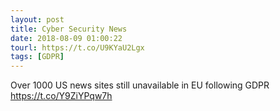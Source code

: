 ```yaml
---
layout: post
title: Cyber Security News
date: 2018-08-09 01:00:22
tourl: https://t.co/U9KYaU2Lgx
tags: [GDPR]
---
```

Over 1000 US news sites still unavailable in EU following GDPR https://t.co/Y9ZiYPqw7h